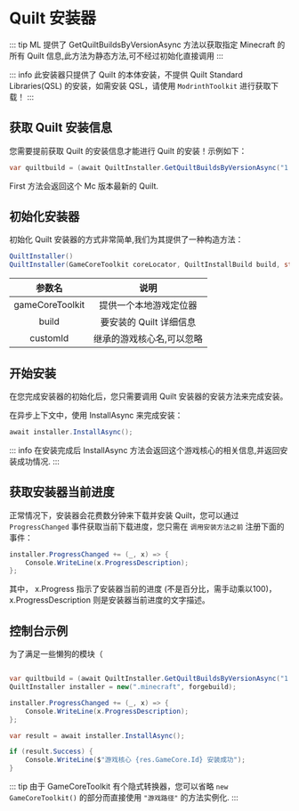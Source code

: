 ---
---

# Quilt 安装器

::: tip
ML 提供了 GetQuiltBuildsByVersionAsync 方法以获取指定 Minecraft 的所有 Quilt 信息,此方法为静态方法,可不经过初始化直接调用
:::

::: info
此安装器只提供了 Quilt 的本体安装，不提供 Quilt Standard Libraries(QSL) 的安装，如需安装 QSL，请使用 `ModrinthToolkit` 进行获取下载！
:::

## 获取 Quilt 安装信息
您需要提前获取 Quilt 的安装信息才能进行 Quilt 的安装！示例如下：
```C#
var quiltbuild = (await QuiltInstaller.GetQuiltBuildsByVersionAsync("1.16.5")).First();
```
First 方法会返回这个 Mc 版本最新的 Quilt.

## 初始化安装器
初始化 Quilt 安装器的方式非常简单,我们为其提供了一种构造方法：

```C#
QuiltInstaller()
QuiltInstaller(GameCoreToolkit coreLocator, QuiltInstallBuild build, string customId = null)
```

|参数名|说明|
|:------:|:----:|
|gameCoreToolkit | 提供一个本地游戏定位器  |
|build | 要安装的 Quilt 详细信息 |
|customId | 继承的游戏核心名,可以忽略 |

## 开始安装
在您完成安装器的初始化后，您只需要调用 Quilt 安装器的安装方法来完成安装。

在异步上下文中，使用 InstallAsync 来完成安装：
```C#
await installer.InstallAsync();
```

::: info
在安装完成后 InstallAsync 方法会返回这个游戏核心的相关信息,并返回安装成功情况.
:::

## 获取安装器当前进度
正常情况下，安装器会花费数分钟来下载并安装 Quilt，您可以通过 `ProgressChanged` 事件获取当前下载进度，您只需在 `调用安装方法之前` 注册下面的事件：
```C#
installer.ProgressChanged += (_, x) => {
    Console.WriteLine(x.ProgressDescription);
};
```
其中， x.Progress 指示了安装器当前的进度 (不是百分比，需手动乘以100)，x.ProgressDescription 则是安装器当前进度的文字描述。

## 控制台示例
为了满足一些懒狗的模块（
``` C#

var quiltbuild = (await QuiltInstaller.GetQuiltBuildsByVersionAsync("1.16.5")).First();
QuiltInstaller installer = new(".minecraft", forgebuild);

installer.ProgressChanged += (_, x) => {
    Console.WriteLine(x.ProgressDescription);
};

var result = await installer.InstallAsync();

if (result.Success) {
    Console.WriteLine($"游戏核心 {res.GameCore.Id} 安装成功");
}

```

::: tip
由于 GameCoreToolkit 有个隐式转换器，您可以省略 `new GameCoreToolkit()` 的部分而直接使用 `"游戏路径"` 的方法实例化.
:::